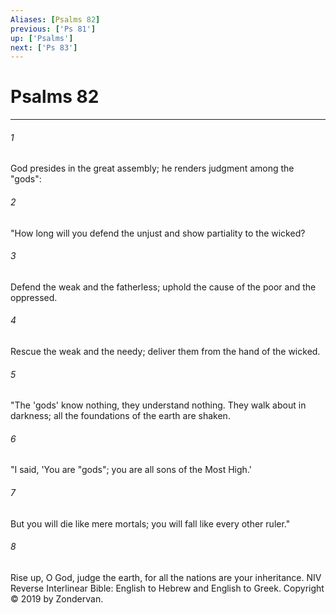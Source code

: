 ```yaml
---
Aliases: [Psalms 82]
previous: ['Ps 81']
up: ['Psalms']
next: ['Ps 83']
---
```

# Psalms 82

***


###### 1 
God presides in the great assembly; he renders judgment among the "gods": 

###### 2 
"How long will you defend the unjust and show partiality to the wicked? 

###### 3 
Defend the weak and the fatherless; uphold the cause of the poor and the oppressed. 

###### 4 
Rescue the weak and the needy; deliver them from the hand of the wicked. 

###### 5 
"The 'gods' know nothing, they understand nothing. They walk about in darkness; all the foundations of the earth are shaken. 

###### 6 
"I said, 'You are "gods"; you are all sons of the Most High.' 

###### 7 
But you will die like mere mortals; you will fall like every other ruler." 

###### 8 
Rise up, O God, judge the earth, for all the nations are your inheritance. NIV Reverse Interlinear Bible: English to Hebrew and English to Greek. Copyright © 2019 by Zondervan.
